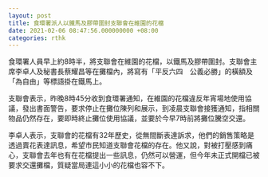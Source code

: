 ```yaml
---
layout: post
title: 食環署派人以鐵馬及膠帶圍封支聯會在維園的花檔
date: 2021-02-06 08:47:56.000000000 +08:00
categories: rthk
---
```


食環署人員早上約8時半，將支聯會在維園的花檔，以鐵馬及膠帶圍封。支聯會主席李卓人及秘書長蔡耀昌等在攤檔內，將寫有「平反六四　公義必勝」的橫額及「為自由」等標語掛在鐵馬上。

支聯會表示，昨晚8時45分收到食環署通知，在維園的花檔違反年宵場地使用協議，發出書面警告，要求停止在攤位陳列和展示，到凌晨支聯會接獲通知，指相關物品仍然存在，要即時終止攤位使用協議，並要於今早7時前將攤位騰空交還。

李卓人表示，支聯會的花檔有32年歷史，從無間斷表達訴求，他們的銷售策略是透過賣花表達訊息，希望市民知道支聯會花檔的存在。他又說，對被打壓感到痛心，支聯會去年也有在花檔提出一些訊息，仍然可以營運，但今年未正式開檔已被要求交還攤檔，質疑當局連這小小的花檔也容不下。
